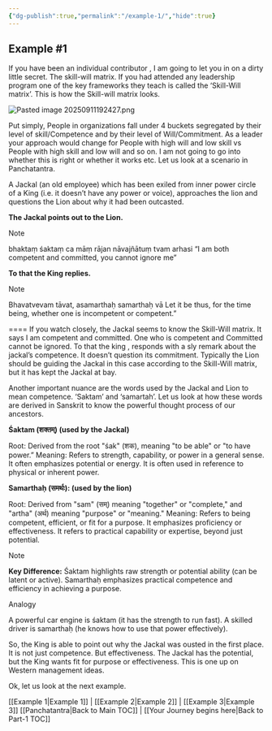 ```yaml
---
{"dg-publish":true,"permalink":"/example-1/","hide":true}
---
```


## Example #1

If you have been an individual contributor , I am going to let you in on a dirty little secret. The skill-will matrix. If you had attended any leadership program one of the key frameworks they teach is called the ‘Skill-Will matrix’. This is how the Skill-will matrix looks.

![Pasted image 20250911192427.png](/img/user/Pasted%20image%2020250911192427.png)


Put simply, People in organizations fall under 4 buckets segregated by their level of skill/Competence and by their level of Will/Commitment. As a leader your approach would change for People with high will and low skill vs People with high skill and low will and so on. I am not going to go into whether this is right or whether it works etc.  Let us look at a scenario in Panchatantra.

A Jackal (an old employee) which has been exiled from inner power circle of a King (i.e. it doesn’t have any power or voice), approaches the lion and questions the Lion about why it had been outcasted.

**The Jackal points out to the Lion.**

> [!note]
> bhaktaṃ śaktaṃ ca māṃ rājan nāvajñātuṃ tvam arhasi
> “I am both competent and committed, you cannot ignore me”


**To that the King replies.**

> [!note]
> Bhavatvevam tāvat, asamarthaḥ samarthaḥ vā
> Let it be thus, for the time being, whether one is incompetent or competent.”

====
If you watch closely, the Jackal seems to know the Skill-Will matrix. It says I am competent and committed. One who is competent and Committed cannot be ignored. To that the king , responds with a sly remark about the jackal’s competence. It doesn’t question its commitment. Typically the Lion should be guiding the Jackal in this case according to the Skill-Will matrix, but it has kept the Jackal at bay.  

Another important nuance are the words used by the Jackal and Lion to mean competence. ‘Saktam’ and ‘samartah’.  Let us look at how these words are derived in Sanskrit to know the powerful thought process of our ancestors.

**Śaktam (शक्तम्) (used by the Jackal)**

Root: Derived from the root "śak" (शक), meaning "to be able" or "to have power.”
Meaning: Refers to strength, capability, or power in a general sense. It often emphasizes potential or energy.
It is often used in reference to physical or inherent power.

**Samarthaḥ (समर्थः): (used by the lion)**

Root: Derived from "sam" (सम्) meaning "together" or "complete," and "artha" (अर्थ) meaning "purpose" or "meaning."
Meaning: Refers to being competent, efficient, or fit for a purpose. It emphasizes proficiency or effectiveness.
It refers to practical capability or expertise, beyond just potential.

> [!note]
> **Key Difference:**
> Śaktam highlights raw strength or potential ability (can be latent or active).
> Samarthaḥ emphasizes practical competence and efficiency in achieving a purpose.

Analogy

A powerful car engine is śaktam (it has the strength to run fast).
A skilled driver is samarthaḥ (he knows how to use that power effectively).

So, the King is able to point out why the Jackal was ousted in the first place. It is not just competence. But effectiveness. The Jackal has the potential, but the King wants fit for purpose or effectiveness. This is one up on Western management ideas. 

Ok, let us look at the next example.

[[Example 1\|Example 1]] | [[Example 2\|Example 2]] | [[Example 3\|Example 3]]
[[Panchatantra\|Back to Main TOC]] | [[Your Journey begins here\|Back to Part-1 TOC]]